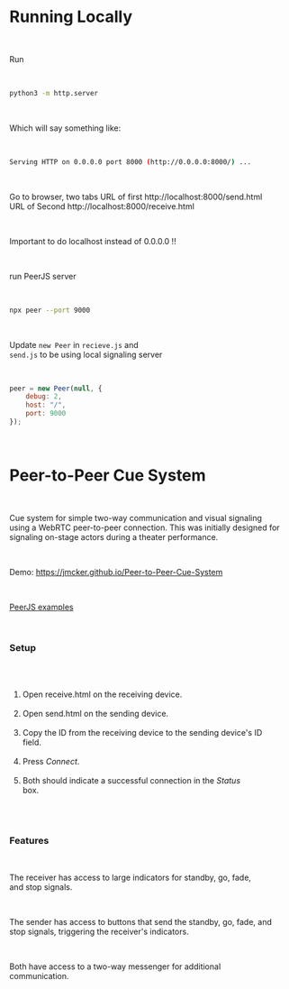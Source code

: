 <div style="white-space: pre;">

# Running Locally

Run 
```bash
python3 -m http.server
```

Which will say something like:
```bash
Serving HTTP on 0.0.0.0 port 8000 (http://0.0.0.0:8000/) ...
```

Go to browser, two tabs
URL of first http://localhost:8000/send.html
URL of Second http://localhost:8000/receive.html

Important to do localhost instead of 0.0.0.0 !!

run PeerJS server
```bash
npx peer --port 9000
```

Update `new Peer` in `recieve.js` and `send.js` to be using local signaling server
```js
peer = new Peer(null, {
    debug: 2,
    host: "/",
    port: 9000
});
```

# Peer-to-Peer Cue System #

Cue system for simple two-way communication and visual signaling using a WebRTC peer-to-peer connection.
This was initially designed for signaling on-stage actors during a theater performance.

Demo: https://jmcker.github.io/Peer-to-Peer-Cue-System

[PeerJS examples](https://peerjs.com/examples.html)

### Setup ###

1. Open receive.html on the receiving device.
2. Open send.html on the sending device.
3. Copy the ID from the receiving device to the sending device's ID field.
4. Press *Connect*.
4. Both should indicate a successful connection in the *Status* box.

### Features ###

The receiver has access to large indicators for standby, go, fade, and stop signals.

The sender has access to buttons that send the standby, go, fade, and stop signals, triggering the receiver's indicators.

Both have access to a two-way messenger for additional communication.

</div>